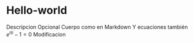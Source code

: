 # Hello-world

Descripcion Opcional
Cuerpo como en Markdown
Y ecuaciones también $e^{\pi i}-1=0$
Modificacion
